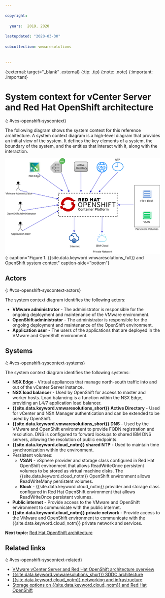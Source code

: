 ```yaml
---

copyright:

  years:  2019, 2020

lastupdated: "2020-03-30"

subcollection: vmwaresolutions


---
```


{:external: target="_blank" .external}
{:tip: .tip}
{:note: .note}
{:important: .important}

# System context for vCenter Server and Red Hat OpenShift architecture
{: #vcs-openshift-syscontext}

The following diagram shows the system context for this reference architecture. A system context diagram is a high-level diagram
that provides an initial view of the system. It defines the key elements of a system, the boundary of the system, and the entities that interact with it, along with the interaction.

![IBM Cloud for VMware Solutions and OpenShift System Context](../../images/openshift-systemcontext.svg){: caption="Figure 1. {{site.data.keyword.vmwaresolutions_full}} and OpenShift system context" caption-side="bottom"}

## Actors
{: #vcs-openshift-syscontext-actors}

The system context diagram identifies the following actors:

* **VMware administrator** - The administrator is responsible for the ongoing deployment and maintenance of the VMware environment.
* **OpenShift administrator** - The administrator is responsible for the ongoing deployment and maintenance of the OpenShift environment.
* **Application user** - The users of the applications that are deployed in the VMware and OpenShift environment.

## Systems
{: #vcs-openshift-syscontext-systems}

The system context diagram identifies the following systems:

* **NSX Edge** - Virtual appliances that manage north-south traffic into and out of the vCenter Server instance.
* **NSX load balancer** - Used by OpenShift for access to master and worker hosts. Load balancing is a function within the NSX Edge, providing an L4/7 application load balancer.  
* **{{site.data.keyword.vmwaresolutions_short}} Active Directory** - Used for vCenter and NSX Manager authentication and can be extended to be used by OpenShift.
* **{{site.data.keyword.vmwaresolutions_short}} DNS** - Used by the VMware and OpenShift environment to provide FQDN registration and resolution. DNS is configured to forward lookups to shared IBM DNS servers, allowing the resolution of public endpoints.
* **{{site.data.keyword.cloud_notm}} shared NTP** - Used to maintain time synchronization within the environment.
* Persistent volumes:
  * **VSAN** - vSphere provider and storage class configured in Red Hat OpenShift environment that allows ReadWriteOnce persistent volumes to be stored as virtual machine disks. The {{site.data.keyword.cloud_notm}} OpenShift environment allows ReadWriteMany persistent volumes.
  * **Block** - {{site.data.keyword.cloud_notm}} provider and storage class configured in Red Hat OpenShift environment that allows ReadWriteOnce persistent volumes.
* **Public internet** - Provide access to the VMware and OpenShift environment to communicate with the public internet.
* **{{site.data.keyword.cloud_notm}} private network** - Provide access to the VMware and OpenShift environment to communicate with the {{site.data.keyword.cloud_notm}} private network and services.

**Next topic:** [Red Hat OpenShift architecture](/docs/vmwaresolutions?topic=vmwaresolutions-vcs-openshift-redhat-arch)

## Related links
{: #vcs-openshift-syscontext-related}

* [VMware vCenter Server and Red Hat OpenShift architecture overview](/docs/vmwaresolutions?topic=vmwaresolutions-vcs-openshift-intro)
* [{{site.data.keyword.vmwaresolutions_short}} SDDC architecture](/docs/vmwaresolutions?topic=vmwaresolutions-vcs-openshift-arch)
* [{{site.data.keyword.cloud_notm}} networking and infrastructure](/docs/vmwaresolutions?topic=vmwaresolutions-vcs-openshift-sddc-infra)
* [Storage options on {{site.data.keyword.cloud_notm}} and Red Hat OpenShift](/docs/vmwaresolutions?topic=vmwaresolutions-vcs-openshift-storage)
